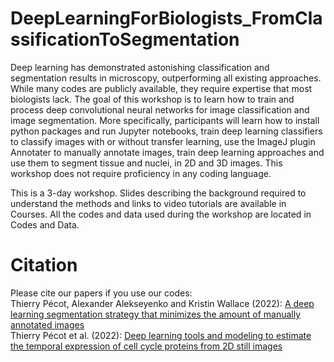 # DeepLearningForBiologists_FromClassificationToSegmentation
Deep learning has demonstrated astonishing classification and segmentation results in microscopy, outperforming all existing approaches. While many codes are publicly available, they require expertise that most biologists lack. The goal of this workshop is to learn how to train and process deep convolutional neural networks for image classification and image segmentation. More specifically, participants will learn how to install python packages and run Jupyter notebooks, train deep learning classifiers to classify images with or without transfer learning, use the ImageJ plugin Annotater to manually annotate images, train deep learning approaches and use them to segment tissue and nuclei, in 2D and 3D images. This workshop does not require proficiency in any coding language.<br>

This is a 3-day workshop. Slides describing the background required to understand the methods and links to video tutorials are available in Courses. All the codes and data used during the workshop are located in Codes and Data.

# Citation
Please cite our papers if you use our codes: <br> 
Thierry Pécot, Alexander Alekseyenko and Kristin Wallace (2022): [A deep learning segmentation strategy that minimizes the amount of manually annotated images ](https://f1000research.com/articles/10-256) <br>
Thierry Pécot et al. (2022): [Deep learning tools and modeling to estimate the temporal expression of cell cycle proteins from 2D still images](https://journals.plos.org/ploscompbiol/article?id=10.1371/journal.pcbi.1009949)
